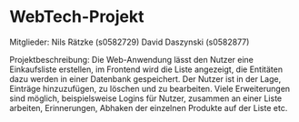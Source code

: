 # WebTech-Projekt

Mitglieder: 
Nils Rätzke (s0582729)
David Daszynski (s0582877)

Projektbeschreibung:
Die Web-Anwendung lässt den Nutzer eine Einkaufsliste erstellen, im Frontend wird die Liste angezeigt, die Entitäten dazu werden in einer Datenbank gespeichert. Der Nutzer ist in der Lage, Einträge hinzuzufügen, zu löschen und zu bearbeiten.
Viele Erweiterungen sind möglich, beispielsweise Logins für Nutzer, zusammen an einer Liste arbeiten, Erinnerungen, Abhaken der einzelnen Produkte auf der Liste etc.
